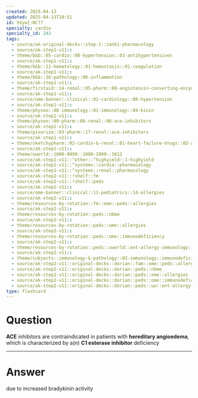 ```yaml
---
created: 2025-04-13
updated: 2025-04-13T10:51
id: h$yw{:NC??
specialty: cardio
specialty_id: 243
tags:
  - source/ak-original-decks::step-1::zanki-pharmacology
  - source/ak-step1-v11::
  - theme/b&b::05-cardio::08-hypertension::03-antihypertensives
  - source/ak-step1-v11::
  - theme/b&b::11-hematology::01-hemostasis::01-coagulation
  - source/ak-step1-v11::
  - theme/b&b::16-pathology::06-inflammation
  - source/ak-step1-v11::
  - theme/firstaid::14-renal::05-pharm::08-angiotensin-converting-enzyme-inhibitors
  - source/ak-step1-v11::
  - source/ome-banner::clinical::01-cardiology::08-hypertension
  - source/ak-step1-v11::
  - theme/physeo::08-immunology::01-immunology::04-kinin
  - source/ak-step1-v11::
  - theme/physeo::09-pharm::06-renal::06-ace-inhibitors
  - source/ak-step1-v11::
  - theme/pixorize::03-pharm::17-renal::ace-inhibitors
  - source/ak-step1-v11::
  - theme/sketchypharm::02-cardio-&-renal::01-heart-failure-drugs::02-ace-inhibitors,-arbs,-aliskiren
  - source/ak-step1-v11::
  - theme/uworld::1000-9999::1000-1999::1612
  - source/ak-step1-v11::^other::^highyield::1-highyield
  - source/ak-step1-v11::^systems::cardio::pharmacology
  - source/ak-step1-v11::^systems::renal::pharmacology
  - source/ak-step2-v11::!shelf::fm
  - source/ak-step2-v11::!shelf::peds
  - source/ak-step2-v11::
  - source/ome-banner::clinical::11-pediatrics::14-allergies
  - source/ak-step2-v11::
  - theme/resources-by-rotation::fm::ome::peds::allergies
  - source/ak-step2-v11::
  - theme/resources-by-rotation::peds::nbme
  - source/ak-step2-v11::
  - theme/resources-by-rotation::peds::ome::allergies
  - source/ak-step2-v11::
  - theme/resources-by-rotation::peds::ome::immunodeficiency
  - source/ak-step2-v11::
  - theme/resources-by-rotation::peds::uworld::ent-allergy-immunology::ent-allergy-immunology-dorian
  - source/ak-step2-v11::
  - theme/subjects::immunology-&-pathology::02-immunology::immunodeficiencies::hereditary-angioedema
  - source/ak-step2-v11::original-decks::dorian::fam::ome::peds::allergies
  - source/ak-step2-v11::original-decks::dorian::peds::nbme
  - source/ak-step2-v11::original-decks::dorian::peds::ome::allergies
  - source/ak-step2-v11::original-decks::dorian::peds::ome::immunodeficiency
  - source/ak-step2-v11::original-decks::dorian::peds::uw::ent-allergy-immuno"
type: flashcard
---
```


# Question
**ACE** inhibitors are contraindicated in patients with **hereditary angioedema**, which is characterized by a(n) **C1 esterase inhibitor** deficiency

---

# Answer
due to increased bradykinin activity